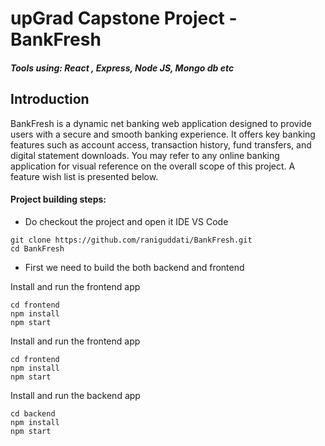 # upGrad Capstone Project - BankFresh

##### Tools using: React , Express, Node JS, Mongo db etc

## Introduction

BankFresh is a dynamic net banking web application designed to provide users with a secure and smooth banking experience. It offers key banking features such as account access, transaction history, fund transfers, and digital statement downloads. You may refer to any online banking application for visual reference on the overall scope of this project. A feature wish list is presented below.

#### Project building steps:

- Do checkout the project and open it IDE VS Code

```
git clone https://github.com/raniguddati/BankFresh.git
cd BankFresh
```

- First we need to build the both backend and frontend

Install and run the frontend app

```
cd frontend
npm install
npm start
```

Install and run the frontend app

```
cd frontend
npm install
npm start
```

Install and run the backend app

```
cd backend
npm install
npm start
```
